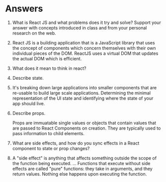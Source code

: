 # Answers

1. What is React JS and what problems does it try and solve? Support your answer with concepts introduced in class and from your personal research on the web.

1. React JS is a building application that is a JavaScript library that uses the concept of components which concern themselves with their own individual pieces of the DOM. ReactJS      uses a virtual DOM that updates the actual DOM which is efficient.

1. What does it mean to think in react?

1. Describe state.

1. It's breaking down large applications into smaller components that are re-usable to build large scale applications. Determining the minimal representation of the UI state and         identifying where the state of your app should live.


1. Describe props.

   Props are immuatable single values or objects that contain values that are passed to React Components on creation. They are typically used to pass information to child elements.

1. What are side effects, and how do you sync effects in a React component to state or prop changes?


1. A "side effect" is anything that affects something outside the scope of the function being executed. ... Functions that execute without side effects are called "pure" functions:      they take in arguments, and they return values. Nothing else happens upon executing the function.